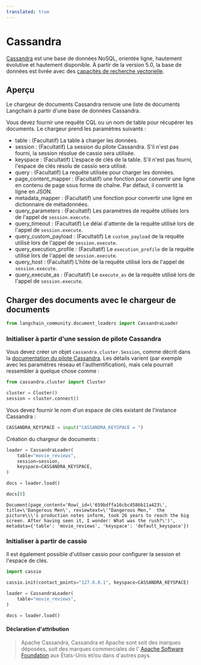 ```yaml
---
translated: true
---
```


# Cassandra

[Cassandra](https://cassandra.apache.org/) est une base de données NoSQL, orientée ligne, hautement évolutive et hautement disponible. À partir de la version 5.0, la base de données est livrée avec des [capacités de recherche vectorielle](https://cassandra.apache.org/doc/trunk/cassandra/vector-search/overview.html).

## Aperçu

Le chargeur de documents Cassandra renvoie une liste de documents Langchain à partir d'une base de données Cassandra.

Vous devez fournir une requête CQL ou un nom de table pour récupérer les documents.
Le chargeur prend les paramètres suivants :

* table : (Facultatif) La table à charger les données.
* session : (Facultatif) La session du pilote Cassandra. S'il n'est pas fourni, la session résolue de cassio sera utilisée.
* keyspace : (Facultatif) L'espace de clés de la table. S'il n'est pas fourni, l'espace de clés résolu de cassio sera utilisé.
* query : (Facultatif) La requête utilisée pour charger les données.
* page_content_mapper : (Facultatif) une fonction pour convertir une ligne en contenu de page sous forme de chaîne. Par défaut, il convertit la ligne en JSON.
* metadata_mapper : (Facultatif) une fonction pour convertir une ligne en dictionnaire de métadonnées.
* query_parameters : (Facultatif) Les paramètres de requête utilisés lors de l'appel de `session.execute`.
* query_timeout : (Facultatif) Le délai d'attente de la requête utilisé lors de l'appel de `session.execute`.
* query_custom_payload : (Facultatif) Le `custom_payload` de la requête utilisé lors de l'appel de `session.execute`.
* query_execution_profile : (Facultatif) Le `execution_profile` de la requête utilisé lors de l'appel de `session.execute`.
* query_host : (Facultatif) L'hôte de la requête utilisé lors de l'appel de `session.execute`.
* query_execute_as : (Facultatif) Le `execute_as` de la requête utilisé lors de l'appel de `session.execute`.

## Charger des documents avec le chargeur de documents

```python
from langchain_community.document_loaders import CassandraLoader
```

### Initialiser à partir d'une session de pilote Cassandra

Vous devez créer un objet `cassandra.cluster.Session`, comme décrit dans la [documentation du pilote Cassandra](https://docs.datastax.com/en/developer/python-driver/latest/api/cassandra/cluster/#module-cassandra.cluster). Les détails varient (par exemple avec les paramètres réseau et l'authentification), mais cela pourrait ressembler à quelque chose comme :

```python
from cassandra.cluster import Cluster

cluster = Cluster()
session = cluster.connect()
```

Vous devez fournir le nom d'un espace de clés existant de l'instance Cassandra :

```python
CASSANDRA_KEYSPACE = input("CASSANDRA_KEYSPACE = ")
```

Création du chargeur de documents :

```python
loader = CassandraLoader(
    table="movie_reviews",
    session=session,
    keyspace=CASSANDRA_KEYSPACE,
)
```

```python
docs = loader.load()
```

```python
docs[0]
```

```output
Document(page_content='Row(_id=\'659bdffa16cbc4586b11a423\', title=\'Dangerous Men\', reviewtext=\'"Dangerous Men,"  the picture\\\'s production notes inform, took 26 years to reach the big screen. After having seen it, I wonder: What was the rush?\')', metadata={'table': 'movie_reviews', 'keyspace': 'default_keyspace'})
```

### Initialiser à partir de cassio

Il est également possible d'utiliser cassio pour configurer la session et l'espace de clés.

```python
import cassio

cassio.init(contact_points="127.0.0.1", keyspace=CASSANDRA_KEYSPACE)

loader = CassandraLoader(
    table="movie_reviews",
)

docs = loader.load()
```

#### Déclaration d'attribution

> Apache Cassandra, Cassandra et Apache sont soit des marques déposées, soit des marques commerciales de l' [Apache Software Foundation](http://www.apache.org/) aux États-Unis et/ou dans d'autres pays.
